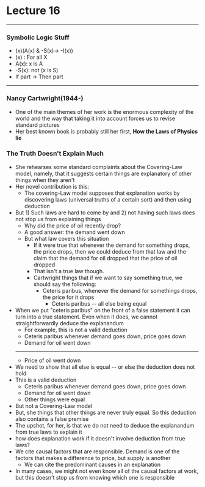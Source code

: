 <h1>Lecture 16</h1>

---

<h3>Symbolic Logic Stuff</h3>

  * (x)(A(x) & -S(x)&rarr; -I(x))
  * (x) : For all X
  * A(x): x is A
  * -S(x): not (x is S)
  * If part &rarr; Then part

---

<h3>Nancy Cartwright(1944-)</h3>

  * One of the main themes of her work is the enormous complexity of the world and the way that taking it into account forces us to revise standard pictures
  * Her best known book is probably still her first, **How the Laws of Physics lie**

<h3>The Truth Doesn't Explain Much</h3> 

  * She rehearses some standard complaints about the Covering-Law model, namely, that it suggests certain things are explanatory of other things when they aren't
  * Her novel contribution is this:
      - The covering-Law model supposes that explanation works by discovering laws (universal truths of a certain sort) and then using deduction
  * But 1) Such laws are hard to come by and 2) not having such laws does not stop us from explaining things
      - Why did the price of oil recently drop?
      - A good answer: the demand went down
      - But what law covers this situation
          + If it were true that whenever the demand for something drops, the price drops, then we could deduce from that law and the claim that the demand for oil dropped that the price of oil dropped
          + That isn't a true law though. 
          + Cartwright things that if we want to say something true, we should say the following:
              * Ceteris paribus, whenever the demand for somethings drops, the price for it drops
                  - Ceteris paribus -- all else being equal
  * When we put "ceteris paribus" on the front of a false statement it can turn into a true statement. Even when it does, we cannot straightforwardly deduce the explanandum
      - For example, this is not a valid deduction
      - Ceteris paribus whenever demand goes down, price goes down
      - Demand for oil went down
      - -----
      - Price of oil went down
  * We need to show that all else is equal -- or else the deduction does not hold
  * This is a valid deduction
      - Ceteris paribus whenever demand goes down, price goes down
      - Demand for oil went down
      - Other things were equal
  * But not a Covering-Law model
  * But, she things that other things are never truly equal. So this deduction also contains a false premise
  * The upshot, for her, is that we do not need to deduce the explanandum from true laws to explain it
  * how does explanation work if it doesn't involve deduction from true laws?
  * We cite causal factors that are responsible. Demand is one of the factors that makes a difference to price, but supply is another
      - We can cite the predominant causes in an explanation
  * In many cases, we might not even know all of the causal factors at work, but this doesn't stop us from knowing which one is responsible